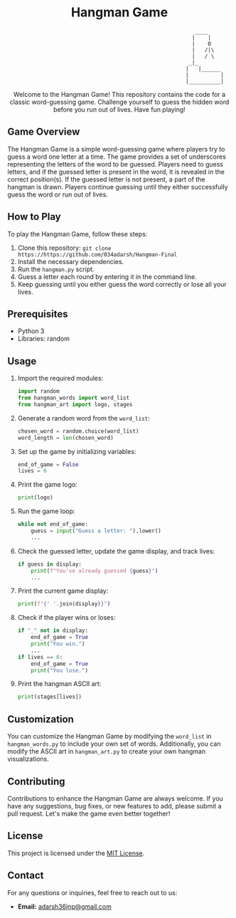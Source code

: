<h1 align="center">Hangman Game</h1>

                                                               ____
                                                              |    |
                                                              |    O
                                                              |   /|\
                                                              |   / \
                                                             _|_
                                                            |   |______
                                                            |          |
                                                            |__________|
                           

<p align="center">
  Welcome to the Hangman Game! This repository contains the code for a classic word-guessing game. Challenge yourself to guess the hidden word before you run out of lives. Have fun playing!
</p>

## Game Overview
The Hangman Game is a simple word-guessing game where players try to guess a word one letter at a time. The game provides a set of underscores representing the letters of the word to be guessed. Players need to guess letters, and if the guessed letter is present in the word, it is revealed in the correct position(s). If the guessed letter is not present, a part of the hangman is drawn. Players continue guessing until they either successfully guess the word or run out of lives.

## How to Play
To play the Hangman Game, follow these steps:
1. Clone this repository: `git clone https://https://github.com/034adarsh/Hangman-Final`
2. Install the necessary dependencies.
3. Run the `hangman.py` script.
4. Guess a letter each round by entering it in the command line.
5. Keep guessing until you either guess the word correctly or lose all your lives.

## Prerequisites
- Python 3
- Libraries: random

## Usage
1. Import the required modules:
    ```python
    import random
    from hangman_words import word_list
    from hangman_art import logo, stages
    ```
2. Generate a random word from the `word_list`:
    ```python
    chosen_word = random.choice(word_list)
    word_length = len(chosen_word)
    ```
3. Set up the game by initializing variables:
    ```python
    end_of_game = False
    lives = 6
    ```
4. Print the game logo:
    ```python
    print(logo)
    ```
5. Run the game loop:
    ```python
    while not end_of_game:
        guess = input("Guess a letter: ").lower()
        ...
    ```
6. Check the guessed letter, update the game display, and track lives:
    ```python
    if guess in display:
        print(f"You've already guessed {guess}")
        ...
    ```
7. Print the current game display:
    ```python
    print(f"{' '.join(display)}")
    ```
8. Check if the player wins or loses:
    ```python
    if "_" not in display:
        end_of_game = True
        print("You win.")
        ...
    if lives == 0:
        end_of_game = True
        print("You lose.")
    ```
9. Print the hangman ASCII art:
    ```python
    print(stages[lives])
    ```

## Customization
You can customize the Hangman Game by modifying the `word_list` in `hangman_words.py` to include your own set of words. Additionally, you can modify the ASCII art in `hangman_art.py` to create your own hangman visualizations.

## Contributing
Contributions to enhance the Hangman Game are always welcome. If you have any suggestions, bug fixes, or new features to add, please submit a pull request. Let's make the game even better together!

## License
This project is licensed under the [MIT License](LICENSE).

## Contact
For any questions or inquiries, feel free to reach out to us:
- **Email:** adarsh36jnp@gmail.com
